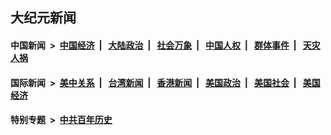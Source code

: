 ## 大纪元新闻

#### 中国新闻 &nbsp;>&nbsp; [中国经济](indexes/ncid283/README.md?10031645) &nbsp;| &nbsp; [大陆政治](indexes/ncid277/README.md?10031645) &nbsp;| &nbsp; [社会万象](indexes/ncid282/README.md?10031645) &nbsp;| &nbsp; [中国人权](indexes/ncid278/README.md?10031645) &nbsp;| &nbsp; [群体事件](indexes/ncid279/README.md?10031645) &nbsp;| &nbsp; [天灾人祸](indexes/ncid280/README.md?10031645)

#### 国际新闻 &nbsp;>&nbsp; [美中关系](indexes/nf1412576/README.md?10031645) &nbsp;| &nbsp; [台湾新闻](indexes/ncid1349361/README.md?10031645) &nbsp;| &nbsp; [香港新闻](indexes/ncid1349362/README.md?10031645) &nbsp;| &nbsp; [美国政治](indexes/ncid1078159/README.md?10031645) &nbsp;| &nbsp; [美国社会](indexes/ncid1078160/README.md?10031645) &nbsp;| &nbsp; [美国经济](indexes/ncid1078158/README.md?10031645)

#### 特别专题 &nbsp;>&nbsp; [中共百年历史](https://github.com/epoch-news/epoch-special/blob/master/README.md?10031645)  
